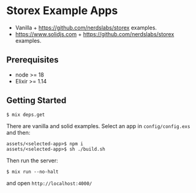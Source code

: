 # Storex Example Apps

- Vanilla + https://github.com/nerdslabs/storex examples.
- https://www.solidjs.com + https://github.com/nerdslabs/storex examples.

## Prerequisites

- node >= 18
- Elixir >= 1.14

## Getting Started

```
$ mix deps.get
```

There are vanilla and solid examples.
Select an app in `config/config.exs` and then:

```
assets/<selected-app>$ npm i
assets/<selected-app>$ sh ./build.sh
```

Then run the server:

```
$ mix run --no-halt
```

and open `http://localhost:4000/`
